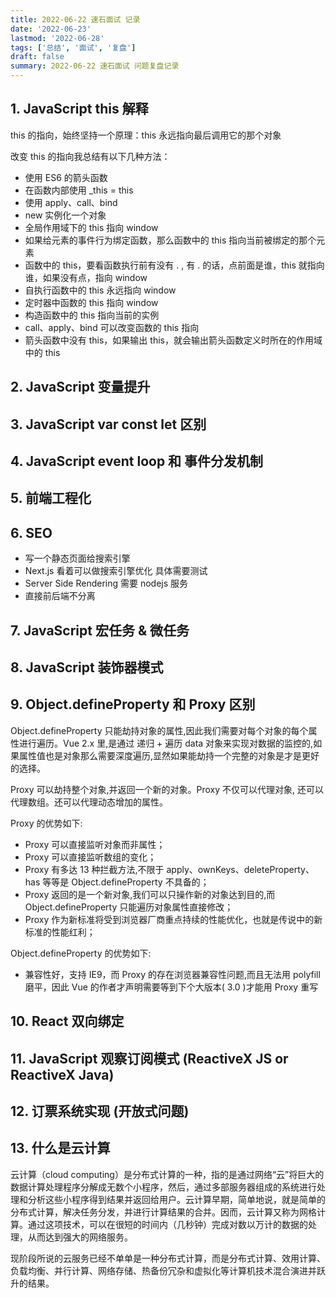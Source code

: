 ```yaml
---
title: 2022-06-22 速石面试 记录
date: '2022-06-23'
lastmod: '2022-06-28'
tags: ['总结', '面试', '复盘']
draft: false
summary: 2022-06-22 速石面试 问题复盘记录
---
```


## 1. JavaScript this 解释

this 的指向，始终坚持一个原理：this 永远指向最后调用它的那个对象

改变 this 的指向我总结有以下几种方法：

- 使用 ES6 的箭头函数
- 在函数内部使用 \_this = this
- 使用 apply、call、bind
- new 实例化一个对象
- 全局作用域下的 this 指向 window
- 如果给元素的事件行为绑定函数，那么函数中的 this 指向当前被绑定的那个元素
- 函数中的 this，要看函数执行前有没有 . , 有 . 的话，点前面是谁，this 就指向谁，如果没有点，指向 window
- 自执行函数中的 this 永远指向 window
- 定时器中函数的 this 指向 window
- 构造函数中的 this 指向当前的实例
- call、apply、bind 可以改变函数的 this 指向
- 箭头函数中没有 this，如果输出 this，就会输出箭头函数定义时所在的作用域中的 this

## 2. JavaScript 变量提升

## 3. JavaScript var const let 区别

## 4. JavaScript event loop 和 事件分发机制

## 5. 前端工程化

## 6. SEO

- 写一个静态页面给搜索引擎
- Next.js 看着可以做搜索引擎优化 具体需要测试
- Server Side Rendering 需要 nodejs 服务
- 直接前后端不分离

## 7. JavaScript 宏任务 & 微任务

## 8. JavaScript 装饰器模式

## 9. Object.defineProperty 和 Proxy 区别

Object.defineProperty 只能劫持对象的属性,因此我们需要对每个对象的每个属性进行遍历。Vue 2.x 里,是通过 递归 + 遍历 data 对象来实现对数据的监控的,如果属性值也是对象那么需要深度遍历,显然如果能劫持一个完整的对象是才是更好的选择。

Proxy 可以劫持整个对象,并返回一个新的对象。Proxy 不仅可以代理对象, 还可以代理数组。还可以代理动态增加的属性。

Proxy 的优势如下:

- Proxy 可以直接监听对象而非属性；
- Proxy 可以直接监听数组的变化；
- Proxy 有多达 13 种拦截方法,不限于 apply、ownKeys、deleteProperty、has 等等是 Object.defineProperty 不具备的；
- Proxy 返回的是一个新对象,我们可以只操作新的对象达到目的,而 Object.defineProperty 只能遍历对象属性直接修改；
- Proxy 作为新标准将受到浏览器厂商重点持续的性能优化，也就是传说中的新标准的性能红利；

Object.defineProperty 的优势如下:

- 兼容性好，支持 IE9，而 Proxy 的存在浏览器兼容性问题,而且无法用 polyfill 磨平，因此 Vue 的作者才声明需要等到下个大版本( 3.0 )才能用 Proxy 重写

## 10. React 双向绑定

## 11. JavaScript 观察订阅模式 (ReactiveX JS or ReactiveX Java)

## 12. 订票系统实现 (开放式问题)

## 13. 什么是云计算

云计算（cloud computing）是分布式计算的一种，指的是通过网络“云”将巨大的数据计算处理程序分解成无数个小程序，然后，通过多部服务器组成的系统进行处理和分析这些小程序得到结果并返回给用户。云计算早期，简单地说，就是简单的分布式计算，解决任务分发，并进行计算结果的合并。因而，云计算又称为网格计算。通过这项技术，可以在很短的时间内（几秒钟）完成对数以万计的数据的处理，从而达到强大的网络服务。

现阶段所说的云服务已经不单单是一种分布式计算，而是分布式计算、效用计算、负载均衡、并行计算、网络存储、热备份冗杂和虚拟化等计算机技术混合演进并跃升的结果。
